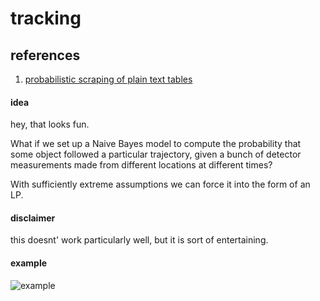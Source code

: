tracking
========

references
----------

1.  [probabilistic scraping of plain text tables](http://edinburghhacklab.com/2013/09/probabalistic-scraping-of-plain-text-tables/)


#### idea

hey, that looks fun.

What if we set up a Naive Bayes model to compute the probability that some object followed a particular trajectory, given a bunch of detector measurements made from different locations at different times?

With sufficiently extreme assumptions we can force it into the form of an LP.

#### disclaimer

this doesnt' work particularly well, but it is sort of entertaining.


#### example

![example](https://raw.github.com/fcostin/tracking/master/pretties/example.png)


